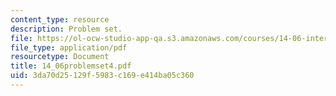 ```yaml
---
content_type: resource
description: Problem set.
file: https://ol-ocw-studio-app-qa.s3.amazonaws.com/courses/14-06-intermediate-macroeconomic-theory-spring-2004/3da70d25129f5983c169e414ba05c360_14_06problemset4.pdf
file_type: application/pdf
resourcetype: Document
title: 14_06problemset4.pdf
uid: 3da70d25-129f-5983-c169-e414ba05c360
---
```

